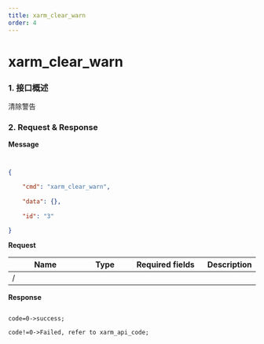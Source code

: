 ```yaml
---
title: xarm_clear_warn
order: 4
---
```

# xarm\_clear\_warn



### 1. 接口概述



清除警告



### 2. Request & Response


**Message**

```json


{

    "cmd": "xarm_clear_warn",
    
    "data": {},
    
    "id": "3"

}

```


**Request**

<table data-full-width="true"><thead><tr><th width="142">Name</th><th width="79">Type</th><th width="144">Required fields</th><th>Description</th></tr></thead><tbody><tr><td>/</td><td></td><td></td><td></td></tr></tbody></table>



**Response**

```

code=0->success;

code!=0->Failed, refer to xarm_api_code;

```





